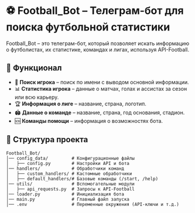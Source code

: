 # ⚽ Football_Bot – Телеграм-бот для поиска футбольной статистики

Football_Bot – это телеграм-бот, который позволяет искать информацию о футболистах, их статистике, командах и лигах, используя API-Football.

## 🚀 Функционал

- 🔎 **Поиск игрока** – поиск по имени с выводом основной информации.
- 📊 **Статистика игрока** – данные о матчах, голах и ассистах за сезон или всю карьеру.
- 🏆 **Информация о лиге** – название, страна, логотип.
- 🏟️ **Данные о команде** – название, страна, год основания, стадион.
- 🆘 **Команды помощи** – информация о возможностях бота.

## 📂 Структура проекта

```plaintext
Football_Bot/
│── config_data/         # Конфигурационные файлы
│   ├── config.py        # Настройки API и бота
│── handlers/            # Обработчики команд
│   ├── custom_handlers/ # Кастомные обработчики
│   ├── default_handlers/# Базовые команды (/start, /help)
│── utils/               # Вспомогательные модули
│   ├── api_requests.py  # Запросы к API-Football
│── loader.py            # Инициализация бота
│── main.py              # Главный файл запуска
│── .env                 # Переменные окружения (API-ключи и т.д.)
